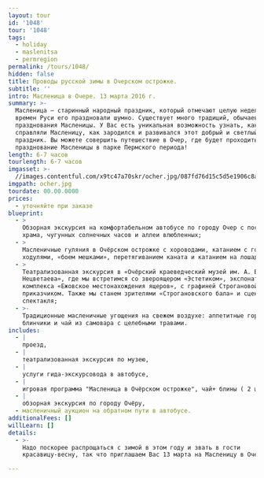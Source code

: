 ```yaml
---
layout: tour
id: '1048'
tour: '1048'
tags:
  - holiday
  - maslenitsa
  - permregion
permalink: /tours/1048/
hidden: false
title: Проводы русской зимы в Очерском острожке.
subtitle: ''
intro: Масленица в Очере. 13 марта 2016 г.
summary: >-
  Масленица — старинный народный праздник, который отмечают целую неделю. Еще со
  времен Руси его праздновали шумно. Существует много традиций, обычаев
  празднования Масленицы. У Вас есть уникальная возможность узнать, как раньше
  справляли Масленицу, как зародился и развивался этот добрый и светлый
  праздник. Вы можете совершить путешествие в Очер, где будет проходить
  празднование Масленицы в парке Пермского периода!
length: 6-7 часов
tourlength: 6-7 часов
imgasset: >-
  //images.contentful.com/x9tc47a70skr/ocher.jpg/087fd76d15c5d5e1906c8a4633d6f333/ocher.jpg
imgpath: ocher.jpg
tourdate: 00.00.0000
prices:
  - уточняйте при заказе
blueprint:
  - >
    Обзорная экскурсия на комфортабельном автобусе по городу Очер с посещением
    храма, чугунных солнечных часов и аллеи влюбленных;
  - >
    Масленичные гуляния в Очёрском острожке с хороводами, катанием с горки,
    ходулями, «боем мешками», перетягиванием каната и катанием на лошадях.
  - >
    Театрализованная экскурсия в «Очёрский краеведческий музей им. А. В.
    Нецветаева», где мы встретимся со звероящером «Эстетиком», экспонатами
    комплекса «Ежовское местонахождения ящеров», с графиней Строгановой и ее
    приказчиком. Также мы станем зрителями «Строгановского бала» и сцены из
    спектакля;
  - >-
    Традиционные масленичные угощения на свежем воздухе: аппетитные горячие
    блинчики и чай из самовара с целебными травами.
includes:
  - |
    проезд,
  - |
    театрализованная экскурсия по музею,
  - |
    услуги гида-экскурсовода в автобусе,
  - |
    игровая программа "Масленица в Очёрском острожке", чай+ блины ( 2 шт),
  - |
    обзорная экскурсия по городу Очёру,
  - масленичный аукцион на обратном пути в автобусе.
additionalFees: []
willLearn: []
details:
  - >-
    Надо поскорее распрощаться с зимой в этом году и звать в гости
    красавицу-весну, так что приглашаем Вас 13 марта на Масленицу в Очер!

---
```

